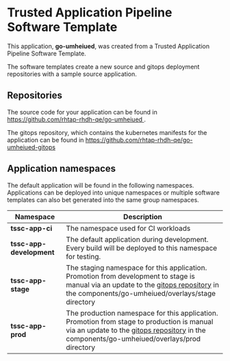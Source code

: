 # Trusted Application Pipeline Software Template

This application, **go-umheiued**, was created from a Trusted Application Pipeline Software Template.

The software templates create a new source and gitops deployment repositories with a sample source application. 

## Repositories

The source code for your application can be found in [https://github.com/rhtap-rhdh-qe/go-umheiued ](https://github.com/rhtap-rhdh-qe/go-umheiued ).
 
The gitops repository, which contains the kubernetes manifests for the application can be found in 
[https://github.com/rhtap-rhdh-qe/go-umheiued-gitops ](https://github.com/rhtap-rhdh-qe/go-umheiued-gitops ) 

## Application namespaces 

The default application will be found in the following namespaces. Applications can be deployed into unique namespaces or multiple software templates can also bet generated into the same group namespaces.  

|  Namespace   |  Description   |  
| -------- | -------- |
| **tssc-app-ci** | The namespace used for CI workloads |
| **tssc-app-development** | The default application during development. Every build will be deployed to this namespace for testing. |
| **tssc-app-stage** | The staging namespace for this application. Promotion from development to stage is manual via an update to the [gitops repository](https://github.com/rhtap-rhdh-qe/go-umheiued-gitops ) in the components/go-umheiued/overlays/stage directory |
| **tssc-app-prod** | The production namespace for this application. Promotion from stage to production is manual via an update to the [gitops repository](https://github.com/rhtap-rhdh-qe/go-umheiued-gitops ) in the components/go-umheiued/overlays/prod directory |